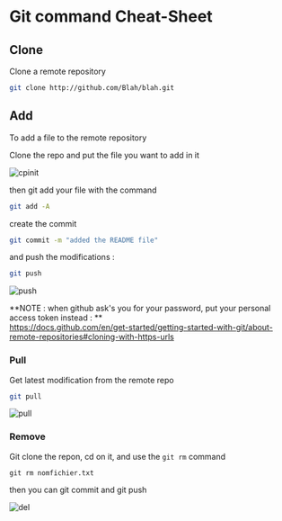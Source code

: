 # Git command Cheat-Sheet

## Clone
Clone a remote repository
```bash
git clone http://github.com/Blah/blah.git
```

## Add
To add a file to the remote repository

Clone the repo and put the file you want to add in it

![cpinit](https://user-images.githubusercontent.com/106782577/203600915-9263db5e-e1f8-453f-9080-299aa7314c14.png)

then git add your file with the command
```bash
git add -A
```

create the commit 
```bash
git commit -m "added the README file"
```

and push the modifications :
```bash
git push
```

![push](https://user-images.githubusercontent.com/106782577/203602898-6964181f-ef2f-4050-84cb-5ad9e9252a16.png)

**NOTE : when github ask's you for your password, put your personal access token instead : **     
https://docs.github.com/en/get-started/getting-started-with-git/about-remote-repositories#cloning-with-https-urls


### Pull

Get latest modification from the remote repo
```bash
git pull
```

![pull](https://user-images.githubusercontent.com/106782577/203603859-0359b738-c98b-412b-b27b-7bff2a300206.png)


### Remove

Git clone the repon, cd on it, and use the `git rm` command
```
git rm nomfichier.txt
```

then you can git commit and git push

![del](https://user-images.githubusercontent.com/106782577/203604717-af431a01-5645-472e-9071-39761e6761b8.png)



